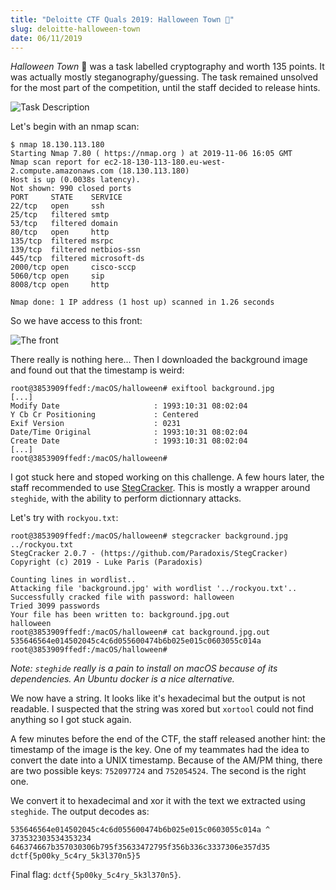 ```yaml
---
title: "Deloitte CTF Quals 2019: Halloween Town 🎃"
slug: deloitte-halloween-town
date: 06/11/2019
---
```


*Halloween Town* 🎃 was a task labelled cryptography and worth 135 points.
It was actually mostly steganography/guessing. The task remained unsolved for
the most part of the competition, until the staff decided to release hints.

![Task Description](/assets/halloween-town/intro.png)

Let's begin with an nmap scan:

```
$ nmap 18.130.113.180
Starting Nmap 7.80 ( https://nmap.org ) at 2019-11-06 16:05 GMT
Nmap scan report for ec2-18-130-113-180.eu-west-2.compute.amazonaws.com (18.130.113.180)
Host is up (0.0038s latency).
Not shown: 990 closed ports
PORT     STATE    SERVICE
22/tcp   open     ssh
25/tcp   filtered smtp
53/tcp   filtered domain
80/tcp   open     http
135/tcp  filtered msrpc
139/tcp  filtered netbios-ssn
445/tcp  filtered microsoft-ds
2000/tcp open     cisco-sccp
5060/tcp open     sip
8008/tcp open     http

Nmap done: 1 IP address (1 host up) scanned in 1.26 seconds
```

So we have access to this front:

![The front](/assets/halloween-town/front.png)

There really is nothing here... Then I downloaded the background image and
found out that the timestamp is weird:

```
root@3853909ffedf:/macOS/halloween# exiftool background.jpg
[...]
Modify Date                     : 1993:10:31 08:02:04
Y Cb Cr Positioning             : Centered
Exif Version                    : 0231
Date/Time Original              : 1993:10:31 08:02:04
Create Date                     : 1993:10:31 08:02:04
[...]
root@3853909ffedf:/macOS/halloween#
```

I got stuck here and stoped working on this challenge. A few hours later, the
staff recommended to use
[StegCracker](https://github.com/Paradoxis/StegCracker). This is mostly a
wrapper around `steghide`, with the ability to perform dictionnary attacks.

Let's try with `rockyou.txt`:

```
root@3853909ffedf:/macOS/halloween# stegcracker background.jpg ../rockyou.txt
StegCracker 2.0.7 - (https://github.com/Paradoxis/StegCracker)
Copyright (c) 2019 - Luke Paris (Paradoxis)

Counting lines in wordlist..
Attacking file 'background.jpg' with wordlist '../rockyou.txt'..
Successfully cracked file with password: halloween
Tried 3099 passwords
Your file has been written to: background.jpg.out
halloween
root@3853909ffedf:/macOS/halloween# cat background.jpg.out
535646564e014502045c4c6d055600474b6b025e015c0603055c014a
root@3853909ffedf:/macOS/halloween#
```

*Note: `steghide` really is a pain to install on macOS because of its
dependencies. An Ubuntu docker is a nice alternative.*

We now have a string. It looks like it's hexadecimal but the output is not
readable. I suspected that the string was xored but `xortool` could not find
anything so I got stuck again.

A few minutes before the end of the CTF, the staff released another
hint: the timestamp of the image is the key. One of my teammates had the idea
to convert the date into a UNIX timestamp. Because of the AM/PM thing, there
are two possible keys: `752097724` and `752054524`. The second is the right one.

We convert it to hexadecimal and xor it with the text we extracted using
`steghide`. The output decodes as:

```
535646564e014502045c4c6d055600474b6b025e015c0603055c014a ^ 373532303534353234
646374667b357030306b795f35633472795f356b336c3337306e357d35
dctf{5p00ky_5c4ry_5k3l370n5}5
```

Final flag: `dctf{5p00ky_5c4ry_5k3l370n5}`.
